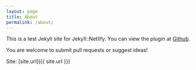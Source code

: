 ```yaml
---
layout: page
title: About
permalink: /about/
---
```


This is a test Jekyll site for Jekyll::Netlify. You can view the plugin at [Github](https://github.com/jayvdb/jekyll-netlify).

You are welcome to submit pull requests or suggest ideas!

Site: [site.url]({{ site.url }})
